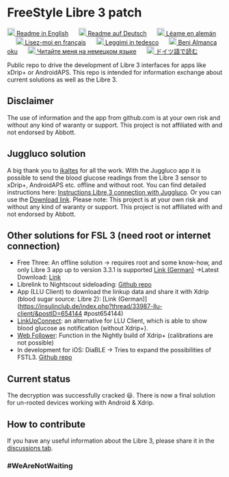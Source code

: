 # FreeStyle Libre 3 patch

<a href="README.md"><img alt="EN" src="https://user-images.githubusercontent.com/65506676/190852356-073bf576-6e3a-45f3-a658-be1c4a8d7286.png" width="18px" /> Readme in English</a>
&nbsp;&nbsp;&nbsp;&nbsp;
<a href="README.de.md"><img  alt="DE" src="https://user-images.githubusercontent.com/65506676/190851702-b2699677-462a-4a5a-b23e-efb1cad56890.png" width="18px" /> Readme auf Deutsch</a>
&nbsp;&nbsp;&nbsp;&nbsp;
<a href="README.es.md"><img alt="ES" src="https://user-images.githubusercontent.com/65506676/194781638-ef763678-e823-4e1d-a5c6-8f616c7a8cdb.jpg" width="18px" /> Léame en alemán</a>
&nbsp;&nbsp;&nbsp;&nbsp;
<a href="README.fr.md"><img alt="FR" src="https://user-images.githubusercontent.com/65506676/194781642-27c4505f-fc0d-4ddf-a886-21104cdd034f.png" width="18px" /> Lisez-moi en français</a>
&nbsp;&nbsp;&nbsp;&nbsp;
<a href="README.it.md"><img alt="IT" src="https://user-images.githubusercontent.com/65506676/194781648-31d459f3-4471-403d-b6ae-0e3c8535d2ab.svg" width="18px" /> Leggimi in tedesco</a>
&nbsp;&nbsp;&nbsp;&nbsp;
<a href="README.tr.md"><img alt="TR" src="https://user-images.githubusercontent.com/65506676/194781679-b757eafc-fac5-4d34-be78-624e3725cecd.png" width="18px" /> Beni Almanca oku</a>
&nbsp;&nbsp;&nbsp;&nbsp;
<a href="README.ru.md"><img alt="RU" src="https://user-images.githubusercontent.com/65506676/194781655-fcdbba1e-ee4a-4e15-9da6-f7474128a60a.png" width="18px" /> Читайте меня на немецком языке</a>
&nbsp;&nbsp;&nbsp;&nbsp;
<a href="README.ja.md"><img alt="JA" src="https://user-images.githubusercontent.com/65506676/194781651-fdb00a1b-cc5c-42b4-b4ac-86c816d62251.png" width="18px" /> ドイツ語で読む</a>
&nbsp;&nbsp;&nbsp;&nbsp;

Public repo to drive the development of Libre 3 interfaces for apps like xDrip+ or AndroidAPS. This repo is intended for information exchange about current solutions as well as the Libre 3.

## Disclaimer

The use of information and the app from github.com is at your own risk and without any kind of waranty or support. This project is not affiliated with and not endorsed by Abbott.

## Juggluco solution

A big thank you to [jkaltes](https://www.juggluco.nl/) for all the work. With the Juggluco app it is possible to send the blood glucose readings from the Libre 3 sensor to xDrip+, AndroidAPS etc. offline and without root. You can find detailed instructions here: [Instructions Libre 3 connection with Juggluco](./Juggluco-solution/juggluco-direct-instructions/en/instructions.md). Or you can use the [Download link](./Juggluco-solution/versions/latest/Juggluco.apk?raw=1). Please note: This project is at your own risk and without any kind of waranty or support. This project is not affiliated with and not endorsed by Abbott.

## Other solutions for FSL 3 (need root or internet connection)

- Free Three: An offline solution -> requires root and some know-how, and only Libre 3 app up to version 3.3.1 is supported [Link (German)](https://insulinclub.de/index.php?thread/33795-free-three-ein-xposed-lsposed-modul-f%C3%BCr-libre-3-aktueller-wert-am-sperrbildschir/)
     ->Latest Download: [Link](https://mega.nz/file/H51h3ILS#65mfhvDvPbtnbdWSOeXHHNxABDD60nP7iODxaDN_QPk)
- Librelink to Nightscout sideloading: [Github repo](https://github.com/timoschlueter/nightscout-librelink-up)
- App (LLU Client) to download the linkup data and share it with Xdrip (blood sugar source: Libre 2): [Link (German)](https://insulinclub.de/index.php?thread/33987-llu-client/&postID=654144 #post654144)
- [LinkUpConnect](https://github.com/cmtjk/LinkUpConnect): an alternative for LLU Client, which is able to show blood glucose as notification (without Xdrip+).
- [Web Follower](https://xdrip.readthedocs.io/en/latest/install/webfollower/): Function in the Nightly build of Xdrip+ (calibrations are not possible)
- In development for iOS: DiaBLE -> Tries to expand the possibilities of FSTL3. [Github repo](https://github.com/gui-dos/DiaBLE)

## Current status

The decryption was successfully cracked :smiley:. There is now a final solution for un-rooted devices working with Android & Xdrip.

## How to contribute

If you have any useful information about the Libre 3, please share it in the [discussions tab](https://github.com/maheini/FreeStyle-Libre-3-patch/discussions).

### #WeAreNotWaiting